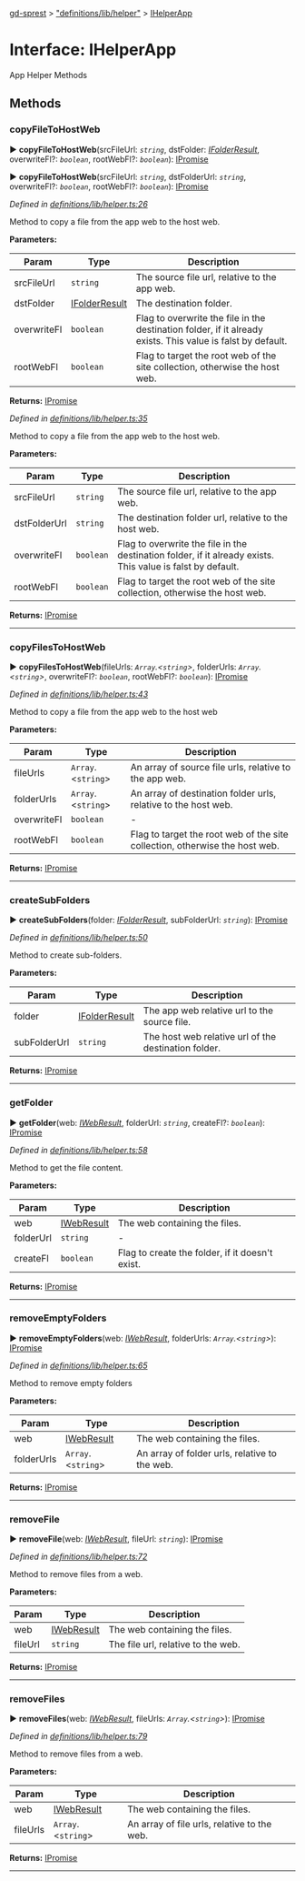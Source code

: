 [gd-sprest](../README.md) > ["definitions/lib/helper"](../modules/_definitions_lib_helper_.md) > [IHelperApp](../interfaces/_definitions_lib_helper_.ihelperapp.md)



# Interface: IHelperApp


App Helper Methods


## Methods
<a id="copyfiletohostweb"></a>

###  copyFileToHostWeb

► **copyFileToHostWeb**(srcFileUrl: *`string`*, dstFolder: *[IFolderResult](_definitions_file_folder_.ifolderresult.md)*, overwriteFl?: *`boolean`*, rootWebFl?: *`boolean`*): [IPromise](_definitions_lib_promise_.ipromise.md)

► **copyFileToHostWeb**(srcFileUrl: *`string`*, dstFolderUrl: *`string`*, overwriteFl?: *`boolean`*, rootWebFl?: *`boolean`*): [IPromise](_definitions_lib_promise_.ipromise.md)




*Defined in [definitions/lib/helper.ts:26](https://github.com/gunjandatta/sprest/blob/3de79f1/src/definitions/lib/helper.ts#L26)*



Method to copy a file from the app web to the host web.


**Parameters:**

| Param | Type | Description |
| ------ | ------ | ------ |
| srcFileUrl | `string`   |  The source file url, relative to the app web. |
| dstFolder | [IFolderResult](_definitions_file_folder_.ifolderresult.md)   |  The destination folder. |
| overwriteFl | `boolean`   |  Flag to overwrite the file in the destination folder, if it already exists. This value is falst by default. |
| rootWebFl | `boolean`   |  Flag to target the root web of the site collection, otherwise the host web. |





**Returns:** [IPromise](_definitions_lib_promise_.ipromise.md)




*Defined in [definitions/lib/helper.ts:35](https://github.com/gunjandatta/sprest/blob/3de79f1/src/definitions/lib/helper.ts#L35)*



Method to copy a file from the app web to the host web.


**Parameters:**

| Param | Type | Description |
| ------ | ------ | ------ |
| srcFileUrl | `string`   |  The source file url, relative to the app web. |
| dstFolderUrl | `string`   |  The destination folder url, relative to the host web. |
| overwriteFl | `boolean`   |  Flag to overwrite the file in the destination folder, if it already exists. This value is falst by default. |
| rootWebFl | `boolean`   |  Flag to target the root web of the site collection, otherwise the host web. |





**Returns:** [IPromise](_definitions_lib_promise_.ipromise.md)





___

<a id="copyfilestohostweb"></a>

###  copyFilesToHostWeb

► **copyFilesToHostWeb**(fileUrls: *`Array`.<`string`>*, folderUrls: *`Array`.<`string`>*, overwriteFl?: *`boolean`*, rootWebFl?: *`boolean`*): [IPromise](_definitions_lib_promise_.ipromise.md)




*Defined in [definitions/lib/helper.ts:43](https://github.com/gunjandatta/sprest/blob/3de79f1/src/definitions/lib/helper.ts#L43)*



Method to copy a file from the app web to the host web


**Parameters:**

| Param | Type | Description |
| ------ | ------ | ------ |
| fileUrls | `Array`.<`string`>   |  An array of source file urls, relative to the app web. |
| folderUrls | `Array`.<`string`>   |  An array of destination folder urls, relative to the host web. |
| overwriteFl | `boolean`   |  - |
| rootWebFl | `boolean`   |  Flag to target the root web of the site collection, otherwise the host web. |





**Returns:** [IPromise](_definitions_lib_promise_.ipromise.md)





___

<a id="createsubfolders"></a>

###  createSubFolders

► **createSubFolders**(folder: *[IFolderResult](_definitions_file_folder_.ifolderresult.md)*, subFolderUrl: *`string`*): [IPromise](_definitions_lib_promise_.ipromise.md)




*Defined in [definitions/lib/helper.ts:50](https://github.com/gunjandatta/sprest/blob/3de79f1/src/definitions/lib/helper.ts#L50)*



Method to create sub-folders.


**Parameters:**

| Param | Type | Description |
| ------ | ------ | ------ |
| folder | [IFolderResult](_definitions_file_folder_.ifolderresult.md)   |  The app web relative url to the source file. |
| subFolderUrl | `string`   |  The host web relative url of the destination folder. |





**Returns:** [IPromise](_definitions_lib_promise_.ipromise.md)





___

<a id="getfolder"></a>

###  getFolder

► **getFolder**(web: *[IWebResult](_definitions_site_web_.iwebresult.md)*, folderUrl: *`string`*, createFl?: *`boolean`*): [IPromise](_definitions_lib_promise_.ipromise.md)




*Defined in [definitions/lib/helper.ts:58](https://github.com/gunjandatta/sprest/blob/3de79f1/src/definitions/lib/helper.ts#L58)*



Method to get the file content.


**Parameters:**

| Param | Type | Description |
| ------ | ------ | ------ |
| web | [IWebResult](_definitions_site_web_.iwebresult.md)   |  The web containing the files. |
| folderUrl | `string`   |  - |
| createFl | `boolean`   |  Flag to create the folder, if it doesn't exist. |





**Returns:** [IPromise](_definitions_lib_promise_.ipromise.md)





___

<a id="removeemptyfolders"></a>

###  removeEmptyFolders

► **removeEmptyFolders**(web: *[IWebResult](_definitions_site_web_.iwebresult.md)*, folderUrls: *`Array`.<`string`>*): [IPromise](_definitions_lib_promise_.ipromise.md)




*Defined in [definitions/lib/helper.ts:65](https://github.com/gunjandatta/sprest/blob/3de79f1/src/definitions/lib/helper.ts#L65)*



Method to remove empty folders


**Parameters:**

| Param | Type | Description |
| ------ | ------ | ------ |
| web | [IWebResult](_definitions_site_web_.iwebresult.md)   |  The web containing the files. |
| folderUrls | `Array`.<`string`>   |  An array of folder urls, relative to the web. |





**Returns:** [IPromise](_definitions_lib_promise_.ipromise.md)





___

<a id="removefile"></a>

###  removeFile

► **removeFile**(web: *[IWebResult](_definitions_site_web_.iwebresult.md)*, fileUrl: *`string`*): [IPromise](_definitions_lib_promise_.ipromise.md)




*Defined in [definitions/lib/helper.ts:72](https://github.com/gunjandatta/sprest/blob/3de79f1/src/definitions/lib/helper.ts#L72)*



Method to remove files from a web.


**Parameters:**

| Param | Type | Description |
| ------ | ------ | ------ |
| web | [IWebResult](_definitions_site_web_.iwebresult.md)   |  The web containing the files. |
| fileUrl | `string`   |  The file url, relative to the web. |





**Returns:** [IPromise](_definitions_lib_promise_.ipromise.md)





___

<a id="removefiles"></a>

###  removeFiles

► **removeFiles**(web: *[IWebResult](_definitions_site_web_.iwebresult.md)*, fileUrls: *`Array`.<`string`>*): [IPromise](_definitions_lib_promise_.ipromise.md)




*Defined in [definitions/lib/helper.ts:79](https://github.com/gunjandatta/sprest/blob/3de79f1/src/definitions/lib/helper.ts#L79)*



Method to remove files from a web.


**Parameters:**

| Param | Type | Description |
| ------ | ------ | ------ |
| web | [IWebResult](_definitions_site_web_.iwebresult.md)   |  The web containing the files. |
| fileUrls | `Array`.<`string`>   |  An array of file urls, relative to the web. |





**Returns:** [IPromise](_definitions_lib_promise_.ipromise.md)





___



